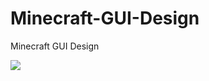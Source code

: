 # Minecraft-GUI-Design
Minecraft GUI Design

<a href="https://www.bilibili.com/video/av43329120"><img src="http://i2.hdslb.com/bfs/archive/bb47036f0b8ef68829d9874e04723b7aed08f7cc.jpg"/></a>
